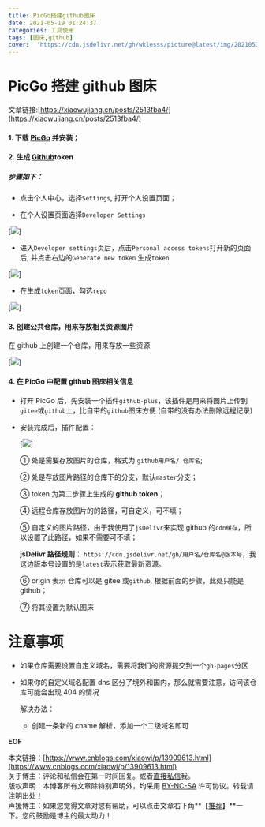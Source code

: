 ```yaml
---
title: PicGo搭建github图床
date: 2021-05-19 01:24:37
categories: 工具使用
tags: [图床,github]
cover:  'https://cdn.jsdelivr.net/gh/wklesss/picture@latest/img/20210520184520.jpeg'
---
```



PicGo 搭建 github 图床
==================

文章链接:[https://xiaowujiang.cn/posts/2513fba4/](https://xiaowujiang.cn/posts/2513fba4/)

#### 1. 下载 [PicGo](https://github.com/Molunerfinn/PicGo/releases) 并安装；

#### 2. 生成 [Github](https://github.com/)token

##### 步骤如下：

*   点击个人中心，选择`Settings`, 打开个人设置页面；

*   在个人设置页面选择`Developer Settings`

[![](https://cdn.jsdelivr.net/gh/wklesss/picture@latest/img/20210519011957.png)]

*   进入`Developer settings`页后，点击`Personal access tokens`打开新的页面后, 并点击右边的`Generate new token` 生成`token`

[![](https://cdn.jsdelivr.net/gh/wklesss/picture@latest/img/20210519012111.png)]

*   在生成`token`页面，勾选`repo`

[![](https://cdn.jsdelivr.net/gh/wklesss/picture@latest/img/20210519012126.png)]

#### 3. 创建公共仓库，用来存放相关资源图片

 在 github 上创建一个仓库，用来存放一些资源

[![](https://cdn.jsdelivr.net/gh/wklesss/picture@latest/img/20210519012144.png)]

#### 4. 在 PicGo 中配置 github 图床相关信息

* 打开 PicGo 后，先安装一个插件`github-plus`，该插件是用来将图片上传到`gitee`或`github`上，比自带的`github`图床方便 (自带的没有办法删除远程记录)

* 安装完成后，插件配置：

  [![](https://cdn.jsdelivr.net/gh/wklesss/picture@latest/img/20210519012158.png)]

  ① 处是需要存放图片的仓库，格式为 `github用户名/ 仓库名`;

  ② 处是存放图片路径的仓库下的分支，默认`master`分支；

  ③ token 为第二步骤上生成的 **github token**；

  ④ 远程仓库存放图片的的路径，可自定义，可不填；

  ⑤ 自定义的图片路径，由于我使用了`jsDelivr`来实现 github 的`cdn缓存`，所以设置了此路径，如果不需要可不填；

  **jsDelivr 路径规则：** `https://cdn.jsdelivr.net/gh/用户名/仓库名@版本号`，我这边版本号设置的是`latest`表示获取最新资源。

  ⑥ origin 表示 仓库可以是 gitee 或`github`, 根据前面的步骤，此处只能是 github；

  ⑦ 将其设置为默认图床

注意事项
====

* 如果仓库需要设置自定义域名，需要将我们的资源提交到一个`gh-pages`分区

* 如果你的自定义域名配置 dns 区分了境外和国内，那么就需要注意，访问该仓库可能会出现 404 的情况

  解决办法：

  *   创建一条新的 cname 解析，添加一个二级域名即可

__EOF__


本文链接：[https://www.cnblogs.com/xiaowj/p/13909613.html](https://www.cnblogs.com/xiaowj/p/13909613.html)  
关于博主：评论和私信会在第一时间回复。或者[直接私信](https://msg.cnblogs.com/msg/send/xiaowj)我。  
版权声明：本博客所有文章除特别声明外，均采用 [BY-NC-SA](https://creativecommons.org/licenses/by-nc-nd/4.0/ "BY-NC-SA") 许可协议。转载请注明出处！  
声援博主：如果您觉得文章对您有帮助，可以点击文章右下角**【[推荐](javascript:void(0);)】**一下。您的鼓励是博主的最大动力！
